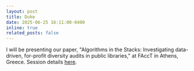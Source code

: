 ```yaml
---
layout: post
title: Duke
date: 2025-06-25 16:11:00-0400
inline: true
related_posts: false
---
```


I will be presenting our paper, "Algorithms in the Stacks: Investigating data-driven, for-profit diversity audits in public libraries," at FAccT in Athens, Greece. Session details [here](https://programs.sigchi.org/facct/2025/program/content/201917).